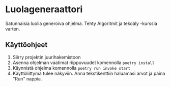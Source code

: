 # Luolageneraattori

Satunnaisia luolia generoiva ohjelma. Tehty Algoritmit ja tekoäly -kurssia varten.

## Käyttöohjeet

1.  Siirry projektin juurihakemistoon
2.  Asenna ohjelman vaatimat riippuvuudet komennolla `poetry install`
3.  Käynnistä ohjelma komennolla `poetry run invoke start`
4.  Käyttöliittymä tulee näkyviin. Anna tekstikenttiin haluamasi arvot ja paina "Run" nappia.
